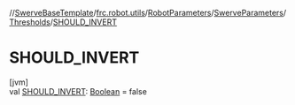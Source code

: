 //[SwerveBaseTemplate](../../../../../index.md)/[frc.robot.utils](../../../index.md)/[RobotParameters](../../index.md)/[SwerveParameters](../index.md)/[Thresholds](index.md)/[SHOULD_INVERT](-s-h-o-u-l-d_-i-n-v-e-r-t.md)

# SHOULD_INVERT

[jvm]\
val [SHOULD_INVERT](-s-h-o-u-l-d_-i-n-v-e-r-t.md): [Boolean](https://kotlinlang.org/api/latest/jvm/stdlib/kotlin/-boolean/index.html) = false

